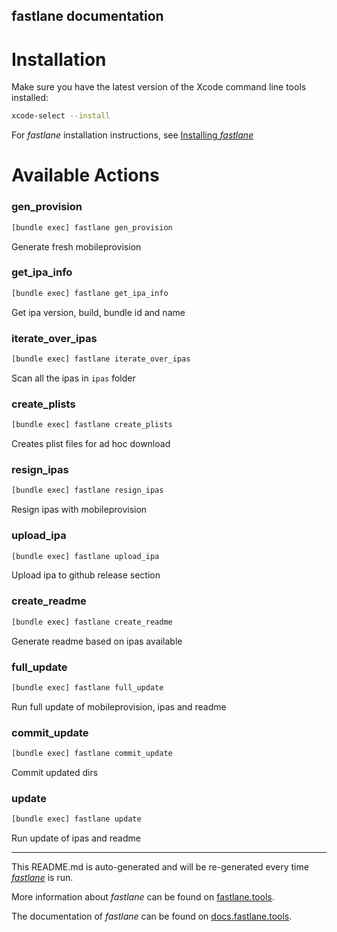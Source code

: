 fastlane documentation
----

# Installation

Make sure you have the latest version of the Xcode command line tools installed:

```sh
xcode-select --install
```

For _fastlane_ installation instructions, see [Installing _fastlane_](https://docs.fastlane.tools/#installing-fastlane)

# Available Actions

### gen_provision

```sh
[bundle exec] fastlane gen_provision
```

Generate fresh mobileprovision

### get_ipa_info

```sh
[bundle exec] fastlane get_ipa_info
```

Get ipa version, build, bundle id and name

### iterate_over_ipas

```sh
[bundle exec] fastlane iterate_over_ipas
```

Scan all the ipas in `ipas` folder

### create_plists

```sh
[bundle exec] fastlane create_plists
```

Creates plist files for ad hoc download

### resign_ipas

```sh
[bundle exec] fastlane resign_ipas
```

Resign ipas with mobileprovision

### upload_ipa

```sh
[bundle exec] fastlane upload_ipa
```

Upload ipa to github release section

### create_readme

```sh
[bundle exec] fastlane create_readme
```

Generate readme based on ipas available

### full_update

```sh
[bundle exec] fastlane full_update
```

Run full update of mobileprovision, ipas and readme

### commit_update

```sh
[bundle exec] fastlane commit_update
```

Commit updated dirs

### update

```sh
[bundle exec] fastlane update
```

Run update of ipas and readme

----

This README.md is auto-generated and will be re-generated every time [_fastlane_](https://fastlane.tools) is run.

More information about _fastlane_ can be found on [fastlane.tools](https://fastlane.tools).

The documentation of _fastlane_ can be found on [docs.fastlane.tools](https://docs.fastlane.tools).
